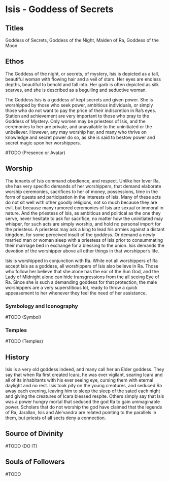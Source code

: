 # Isis - Goddess of Secrets

<!-- toc -->

## Titles

Goddess of Secrets, Goddess of the Night, Maiden of Ra, Goddess of the Moon

## Ethos

The Goddess of the night, or secrets, of mystery, Isis is depicted as a tall, beautiful woman with flowing hair and a veil of stars. Her eyes 
are endless depths, beautiful to behold and fall into. Her garb is often depicted as silk scarves, and she is described as a beguiling and 
seductive woman.

The Goddess Isis is a goddess of kept secrets and given power. She is worshipped by those who seek power, ambitious individuals, or 
simply those who do not want to pay the price of their indiscretion in Ra’s eyes. Station and achievement are very important to those who 
pray to the Goddess of Mystery. Only women may be priestess of Isis, and the ceremonies to her are private, and unavailable to the 
uninitiated or the unbeliever. However, any may worship her, and many who thrive on knowledge and secret power do so, as she is 
said to bestow power and secret magic upon her worshippers.

#TODO (Presence or Avatar)

## Worship

The tenants of Isis command obedience, and respect. Unlike her lover Ra, she has very specific demands of her worshippers, that 
demand elaborate worship ceremonies, sacrifices to her of money, possessions, time in the form of quests and participation in the 
interests of Isis. Many of these acts do not sit well with other goodly religions, not so much because they are evil, but because many
rumored ceremonies of Isis are sexual or immoral in nature. And the priestess of Isis, as ambitious and political as the one they serve,
never hesitate to ask for sacrifice, no matter how the uninitiated may whisper, for such acts are simply worship, and hold no personal
import for the priestess. A priestess may ask a king to lead his armies against a distant kingdom, for some perceived insult of the goddess.
Or demand a newly married man or woman sleep with a priestess of Isis prior to consummating their marriage bed in exchange for a
blessing to the union. Isis demands the devotion of the worshipper above all other things in that worshipper’s life.

Isis is worshipped in conjunction with Ra. While not all worshippers of Ra accept Isis as a goddess, all worshippers of Isis also believe in
Ra. Those who follow her believe that she alone has the ear of the Sun God, and the Lady of Midnight alone can hide transgressions 
from the all seeing Eye of Ra. Since she is such a demanding goddess for that protection, the male worshippers are a very superstitious lot, ready to throw a quick appeasement to her whenever they feel the need of her assistance.


### Symbology and Iconography

#TODO (Symbol)

### Temples

#TODO (Temples)

## History

Isis is a very old goddess indeed, and many call her an Elder goddess. They say that when Ra first created Icara, he was ever 
vigilant, searing Icara and all of its inhabitants with his ever seeing eye, cursing them with eternal daylight and no rest. Isis took pity on
the young creatures, and seduced Ra away each evening, leaving him to sleep the sleep of the sated each night and giving the
creatures of Icara blessed respite. Others simply say that Isis was a power hungry mortal that seduced the god Ra to gain unimaginable 
power. Scholars that do not worship the god have claimed that the legends of Ra, Jarallan, Isis and Ale’vandra are related pointing to the 
parallels in them, but priests of all sects deny a connection.

## Source of Divinity

#TODO (DO IT)

## Souls of Followers

#TODO 